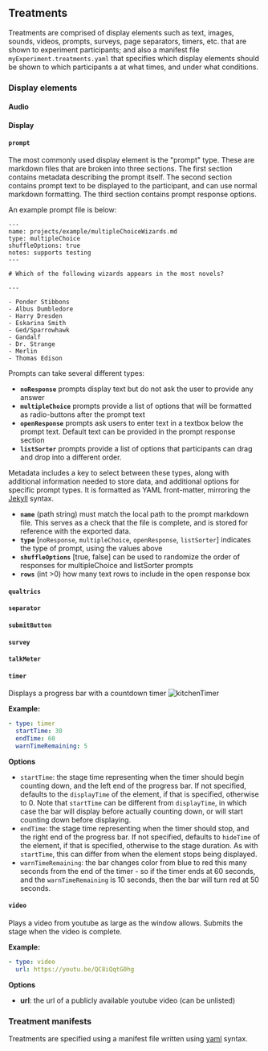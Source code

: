 ## Treatments

Treatments are comprised of display elements such as text, images, sounds, videos, prompts, surveys, page separators, timers, etc. that are shown to experiment participants; and also a manifest file `myExperiment.treatments.yaml` that specifies which display elements should be shown to which participants a at what times, and under what conditions.

### Display elements

#### Audio

#### Display

#### `prompt`

The most commonly used display element is the "prompt" type. These are markdown files that are broken into three sections. The first section contains metadata describing the prompt itself. The second section contains prompt text to be displayed to the participant, and can use normal markdown formatting. The third section contains prompt response options.

An example prompt file is below:

```
---
name: projects/example/multipleChoiceWizards.md
type: multipleChoice
shuffleOptions: true
notes: supports testing
---

# Which of the following wizards appears in the most novels?

---

- Ponder Stibbons
- Albus Dumbledore
- Harry Dresden
- Eskarina Smith
- Ged/Sparrowhawk
- Gandalf
- Dr. Strange
- Merlin
- Thomas Edison
```

Prompts can take several different types:

- **`noResponse`** prompts display text but do not ask the user to provide any answer
- **`multipleChoice`** prompts provide a list of options that will be formatted as radio-buttons after the prompt text
- **`openResponse`** prompts ask users to enter text in a textbox below the prompt text. Default text can be provided in the prompt response section
- **`listSorter`** prompts provide a list of options that participants can drag and drop into a different order.

Metadata includes a key to select between these types, along with additional information needed to store data, and additional options for specific prompt types. It is formatted as YAML front-matter, mirroring the [Jekyll](https://jekyllrb.com/docs/front-matter/) syntax.

- **`name`** (path string) must match the local path to the prompt markdown file. This serves as a check that the file is complete, and is stored for reference with the exported data.
- **`type`** [`noResponse`, `multipleChoice`, `openResponse`, `listSorter`] indicates the type of prompt, using the values above
- **`shuffleOptions`** [true, false] can be used to randomize the order of responses for multipleChoice and listSorter prompts
- **`rows`** (int >0) how many text rows to include in the open response box

#### `qualtrics`

#### `separator`

#### `submitButton`

#### `survey`

#### `talkMeter`

#### `timer`

Displays a progress bar with a countdown timer
![kitchenTimer](image/kitchenTimer.jpg)

**Example:**

```yaml
- type: timer
  startTime: 30
  endTime: 60
  warnTimeRemaining: 5
```

**Options**

- `startTime`: the stage time representing when the timer should begin counting down, and the left end of the progress bar. If not specified, defaults to the `displayTime` of the element, if that is specified, otherwise to 0. Note that `startTime` can be different from `displayTime`, in which case the bar will display before actually counting down, or will start counting down before displaying.
- `endTime`: the stage time representing when the timer should stop, and the right end of the progress bar. If not specified, defaults to `hideTime` of the element, if that is specified, otherwise to the stage duration. As with `startTime`, this can differ from when the element stops being displayed.
- `warnTimeRemaining`: the bar changes color from blue to red this many seconds from the end of the timer - so if the timer ends at 60 seconds, and the `warnTimeRemaining` is 10 seconds, then the bar will turn red at 50 seconds.

#### `video`

Plays a video from youtube as large as the window allows. Submits the stage when the video is complete.

**Example:**

```yaml
- type: video
  url: https://youtu.be/QC8iQqtG0hg
```

**Options**

- **url**: the url of a publicly available youtube video (can be unlisted)

### Treatment manifests

Treatments are specified using a manifest file written using [yaml](https://www.cloudbees.com/blog/yaml-tutorial-everything-you-need-get-started) syntax.
